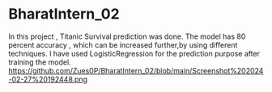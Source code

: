 # BharatIntern_02

In this project , Titanic Survival prediction was done.
The model has 80 percent accuracy , which can be increased further,by using different techniques. 
I have used LogisticRegression for the prediction purpose after training the model. 
https://github.com/Zues0P/BharatIntern_02/blob/main/Screenshot%202024-02-27%20192448.png
